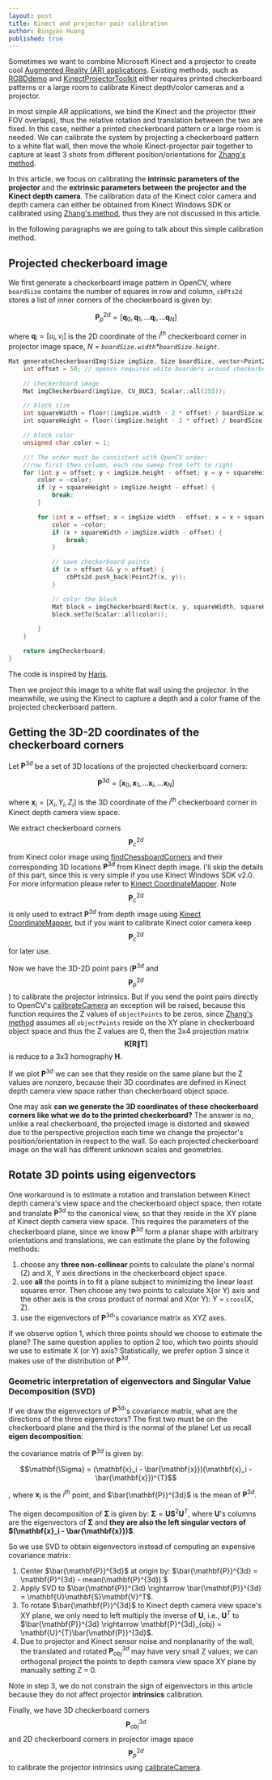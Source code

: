 ```yaml
---
layout: post
title: Kinect and projector pair calibration
author: Bingyao Huang
published: true
---
```


Sometimes we want to combine Microsoft Kinect and a projector to create cool [Augmented Reality (AR) applications](http://genekogan.com/works/kinect-projector-toolkit/). Existing methods, such as [RGBDdemo][1] and [KinectProjectorToolkit][2] either requires printed checkerboard patterns or a large room to calibrate Kinect depth/color cameras and a projector. 

In most simple AR applications, we bind the Kinect and the projector (their FOV overlaps), thus the relative rotation and translation between the two are fixed. In this case, neither a printed checkerboard pattern or a large room is needed. We can calibrate the system by projecting a checkerboard pattern to a white flat wall,  then move the whole Kinect-projector pair together to capture at least 3 shots from different position/orientations for [Zhang's method][5].

In this article, we focus on calibrating the **intrinsic parameters of the projector** and the **extrinsic parameters between the projector and the Kinect depth camera**. The calibration data of the Kinect color camera and depth camera can either be obtained from Kinect Windows SDK or calibrated using [Zhang's method][5], thus they are not discussed in this article.

In the following paragraphs we are going to talk about this simple calibration method.

## Projected checkerboard image
We first generate a checkerboard image pattern in OpenCV, where `boardSize` contains the number of squares in row and column, `cbPts2d` stores a list of inner corners of the checkerboard is given by:

$$\mathbf{P}^{2d}_{p} = [ \mathbf{q}_0, \mathbf{q}_1,\dots \mathbf{q}_i, \dots \mathbf{q}_N ]$$

where $\mathbf{q}_i = [ u_i, v_i ]$ is the 2D coordinate of the $i^{th}$ checkerboard corner in projector image space, *N = `boardSize.width`\*`boardSize.height`*.


```c++
Mat generateCheckerboardImg(Size imgSize, Size boardSize, vector<Point2f>& cbPts2d) {	
	int offset = 50; // opencv requires white boarders around checkerboard pattern

	// checkerboard image
	Mat imgCheckerboard(imgSize, CV_8UC3, Scalar::all(255));

	// block size
	int squareWidth = floor((imgSize.width - 2 * offset) / boardSize.width);
	int squareHeight = floor((imgSize.height - 2 * offset) / boardSize.height);

	// block color
	unsigned char color = 1;

	//! The order must be consistent with OpenCV order: 
    //row first then column, each row sweep from left to right
	for (int y = offset; y < imgSize.height - offset; y = y + squareHeight) {
		color = ~color;
		if (y + squareHeight > imgSize.height - offset) {
			break;
		}

		for (int x = offset; x < imgSize.width - offset; x = x + squareWidth) {
			color = ~color;
			if (x + squareWidth > imgSize.width - offset) {
				break;
			}

			// save checkerboard points
			if (x > offset && y > offset) {
				cbPts2d.push_back(Point2f(x, y));
			}

			// color the block
			Mat block = imgCheckerboard(Rect(x, y, squareWidth, squareHeight));
			block.setTo(Scalar::all(color));

		}
	}

	return imgCheckerboard;
}
```
The code is inspired by [Haris][3].

Then we project this image to a white flat wall using the projector. In the meanwhile, we using the Kinect to capture a depth and a color frame of the projected checkerboard pattern. 

## Getting the 3D-2D coordinates of the checkerboard corners
Let $\mathbf{P}^{3d}$ be a set of 3D locations of the projected checkerboard corners:

$$ \mathbf{P}^{3d} = [ \mathbf{x}_0, \mathbf{x}_1,\dots \mathbf{x}_i, \dots \mathbf{x}_N ] $$

where $\mathbf{x}_i = [ X_i, Y_i, Z_i ]$ is the 3D coordinate of the $i^{th}$ checkerboard corner in Kinect depth camera view space.

We extract checkerboard corners $$\mathbf{P}^{2d}_{c}$$ from Kinect color image using [findChessboardCorners][6] and their corresponding 3D locations $\mathbf{P}^{3d}$ from Kinect depth image. I'll skip the details of this part, since this is very simple if you use Kinect Windows SDK v2.0. For more information please refer to [Kinect CoordinateMapper][4]. Note $$\mathbf{P}^{2d}_{c}$$ is only used to extract $\mathbf{P}^{3d}$ from depth image using [Kinect CoordinateMapper][4], but if you want to calibrate Kinect color camera keep  $$\mathbf{P}^{2d}_{c}$$ for later use.

Now we have the 3D-2D point pairs ($\mathbf{P}^{3d}$ and $$\mathbf{P}^{2d}_{p}$$) to calibrate the projector intrinsics. But if you send the point pairs directly to OpenCV's [calibrateCamera][5] an exception will be raised, because this function requires the Z values of `objectPoints` to be zeros, since [Zhang's method][5] assumes all `objectPoints` reside on the XY plane in checkerboard object space and thus the Z values are 0, then the 3x4 projection matrix $$\mathbf{K[R\|T]}$$  is reduce to a 3x3 homography $\mathbf{H}$. 

If we plot $\mathbf{P}^{3d}$ we can see that they reside on the same plane but the Z values are nonzero, because their 3D coordinates are defined in Kinect depth camera view space rather than checkerboard object space. 


One may ask **can we generate the 3D coordinates of these checkerboard corners like what we do to the printed checkerboard?** The answer is no, unlike a real checkerboard, the projected image is distorted and skewed due to the perspective projection each time we change the projector's position/orientation in respect to the wall. So each projected checkerboard image on the wall has different unknown scales and geometries.

## Rotate 3D points using eigenvectors
One workaround is to estimate a rotation and translation between Kinect depth camera's view space and the checkerboard object space, then rotate and translate $\mathbf{P}^{3d}$ to the canonical view, so that they reside in the XY plane of Kinect depth camera view space. This requires the parameters of the checkerboard plane, since we know $\mathbf{P}^{3d}$ form a planar shape with arbitrary orientations and translations, we can estimate the plane by the following methods:

1. choose any **three non-collinear** points to calculate the plane's normal (Z) and X, Y axis directions in the checkerboard object space.
2. use **all** the points in to fit a plane subject to minimizing the linear least squares error. Then choose any two points to calculate X(or Y) axis and the other axis is the cross product of normal and X(or Y): Y = `cross`(X, Z).
3. use the eigenvectors of $\mathbf{P}^{3d}$'s covariance matrix as XYZ axes.

If we observe option 1, which three points should we choose to estimate the plane? The same question applies to option 2 too, which two points should we use to estimate X (or Y) axis? Statistically, we prefer option 3 since it makes use of the distribution of $\mathbf{P}^{3d}$.

### Geometric interpretation of eigenvectors and Singular Value Decomposition (SVD)

If we draw the eigenvectors of $\mathbf{P}^{3d}$'s covariance matrix, what are the directions of the three eigenvectors? The first two must be on the checkerboard plane and the third is the normal of the plane! Let us recall **eigen decomposition**: 

the covariance matrix of $\mathbf{P}^{3d}$ is given by:

$$\mathbf{\Sigma} = (\mathbf{x}_i - \bar{\mathbf{x}})(\mathbf{x}_i - \bar{\mathbf{x}})^{T}$$

, where $\mathbf{x}_i$ is the $i^{th}$ point, and $\bar{\mathbf{P}}^{3d}$ is the mean of $\mathbf{P}^{3d}$. 

The eigen decomposition of $\mathbf{\Sigma}$ is given by:
$\mathbf{\Sigma} = \mathbf{U}\mathbf{S}^{2}\mathbf{U}^T$, where $\mathbf{U}$'s columns are the eigenvectors of $\mathbf{\Sigma}$ and **they are also the left singular vectors of $(\mathbf{x}_i - \bar{\mathbf{x}})$**. 

So we use SVD to obtain eigenvectors instead of computing an expensive covariance matrix:
1. Center $\bar{\mathbf{P}}^{3d}$ at origin by:
$\bar{\mathbf{P}}^{3d} = \mathbf{P}^{3d} - mean(\mathbf{P}^{3d}) $
2. Apply SVD to $\bar{\mathbf{P}}^{3d} \rightarrow \bar{\mathbf{P}}^{3d} = \mathbf{U}\mathbf{S}\mathbf{V}^T$. 
3. To rotate $\bar{\mathbf{P}}^{3d}$ to Kinect depth camera view space's XY plane, we only need to left multiply the inverse of $\mathbf{U}$, i.e.,  $\mathbf{U}^{T}$ to $\bar{\mathbf{P}}^{3d} \rightarrow \mathbf{P}^{3d}_{obj} = \mathbf{U}^{T}\bar{\mathbf{P}}^{3d}$.
4. Due to projector and Kinect sensor noise and nonplanarity of the wall, the translated and rotated $\mathbf{P}^{3d}_{obj}$ may have very small Z values, we can orthogonal project the points to depth camera view space XY plane by manually setting Z = 0.

Note in step 3, we do not constrain the sign of eigenvectors in this article because they do not affect projector **intrinsics** calibration.

Finally, we have 3D checkerboard corners $$\mathbf{P}^{3d}_{obj}$$  and 2D checkerboard corners in projector image space $$\mathbf{P}^{2d}_{p}$$ to calibrate the projector intrinsics using [calibrateCamera][5].


[1]:http://rgbdemo.org/index.php/Documentation/TutorialProjectorKinectCalibration
[2]:https://github.com/genekogan/KinectProjectorToolkit
[3]:http://answers.opencv.org/question/27917/how-to-create-a-chess-board/?answer=27943#post-id-27943
[4]:https://msdn.microsoft.com/en-us/library/windowspreview.kinect.coordinatemapper.aspx
[5]:https://docs.opencv.org/2.4/modules/calib3d/doc/camera_calibration_and_3d_reconstruction.html#calibratecamera
[6]:https://docs.opencv.org/2.4/modules/calib3d/doc/camera_calibration_and_3d_reconstruction.html#findchessboardcorners
